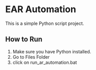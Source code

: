 # EAR Automation

This is a simple Python script project.
## How to Run

1. Make sure you have Python installed.
2. Go to Files Folder
3. click on run_ar_automation.bat
